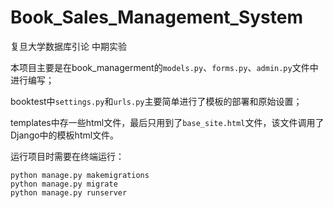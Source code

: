 # Book_Sales_Management_System
复旦大学数据库引论 中期实验



本项目主要是在book_managerment的`models.py`、`forms.py`、`admin.py`文件中进行编写；

booktest中`settings.py`和`urls.py`主要简单进行了模板的部署和原始设置；

templates中存一些html文件，最后只用到了`base_site.html`文件，该文件调用了Django中的模板html文件。

运行项目时需要在终端运行：

```
python manage.py makemigrations
python manage.py migrate
python manage.py runserver
```

